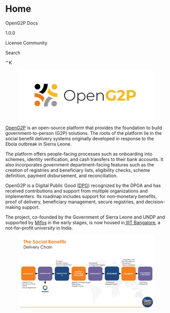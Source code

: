 # Home

OpenG2P Docs

1.0.0

License Community

Search

⌃K

<figure><img src="../.gitbook/assets/image (4).png" alt=""><figcaption></figcaption></figure>

[OpenG2P](https://openg2p.org) is an open-source platform that provides the foundation to build government-to-person (G2P) solutions. The roots of the platform lie in the social benefit delivery systems originally developed in response to the Ebola outbreak in Sierra Leone.

The platform offers people-facing processes such as onboarding into schemes, identity verification, and cash transfers to their bank accounts. It also incorporates government department-facing features such as the creation of registries and beneficiary lists, eligibility checks, scheme definition, payment disbursement, and reconciliation.

OpenG2P is a Digital Public Good ([DPG](https://digitalpublicgoods.net/registry/openg2p.html)) recognized by the DPGA and has received contributions and support from multiple organizations and implementers. Its roadmap includes support for non-monetary benefits, proof of delivery, beneficiary management, secure registries, and decision-making support.

The project, co-founded by the Government of Sierra Leone and UNDP and supported by [Mifos](https://mifos.org) in the early stages, is now housed in[ IIIT Bangalore](https://www.iiitb.ac.in/), a not-for-profit university in India.

<figure><img src="../.gitbook/assets/image (3) (1) (1) (1).png" alt=""><figcaption></figcaption></figure>
